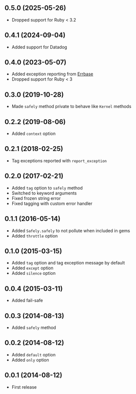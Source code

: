 ## 0.5.0 (2025-05-26)

- Dropped support for Ruby < 3.2

## 0.4.1 (2024-09-04)

- Added support for Datadog

## 0.4.0 (2023-05-07)

- Added exception reporting from [Errbase](https://github.com/ankane/errbase)
- Dropped support for Ruby < 3

## 0.3.0 (2019-10-28)

- Made `safely` method private to behave like `Kernel` methods

## 0.2.2 (2019-08-06)

- Added `context` option

## 0.2.1 (2018-02-25)

- Tag exceptions reported with `report_exception`

## 0.2.0 (2017-02-21)

- Added `tag` option to `safely` method
- Switched to keyword arguments
- Fixed frozen string error
- Fixed tagging with custom error handler

## 0.1.1 (2016-05-14)

- Added `Safely.safely` to not pollute when included in gems
- Added `throttle` option

## 0.1.0 (2015-03-15)

- Added `tag` option and tag exception message by default
- Added `except` option
- Added `silence` option

## 0.0.4 (2015-03-11)

- Added fail-safe

## 0.0.3 (2014-08-13)

- Added `safely` method

## 0.0.2 (2014-08-12)

- Added `default` option
- Added `only` option

## 0.0.1 (2014-08-12)

- First release
